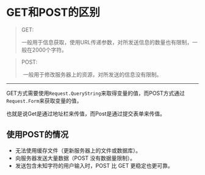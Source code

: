 #  GET和POST的区别

> GET:
>
> ​	一般用于信息获取，使用URL传递参数，对所发送信息的数量也有限制，一般在2000个字符。

> POST:
>
> ​	一般用于修改服务器上的资源，对所发送的信息没有限制。

---

GET方式需要使用`Request.QueryString`来取得变量的值，而POST方式通过`Request.Form`来获取变量的值，

也就是说Get是通过地址栏来传值，而Post是通过提交表单来传值。



## 使用POST的情况

- 无法使用缓存文件（更新服务器上的文件或数据库）。
- 向服务器发送大量数据（POST 没有数据量限制）。
- 发送包含未知字符的用户输入时，POST 比 GET 更稳定也更可靠。